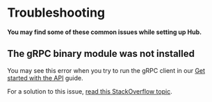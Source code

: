 # Troubleshooting

**You may find some of these common issues while setting up Hub.**

## The gRPC binary module was not installed

You may see this error when you try to run the gRPC client in our [Get started with the API](../how-to-guides/get-started-with-the-api.md) guide.

For a solution to this issue, [read this StackOverflow topic](https://stackoverflow.com/questions/50479816/node-v57-linux-x64-glibc-grpc-node-node-missing-when-using-clasp-on-linux).
